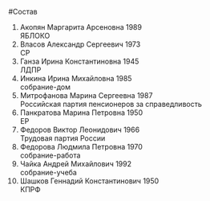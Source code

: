 #Состав
1. Акопян Маргарита Арсеновна 1989   
    ЯБЛОКО
2. Власов Александр Сергеевич 1973   
    СР
3. Ганза Ирина Константиновна 1945   
    ЛДПР
4. Инкина Ирина Михайловна 1985   
    собрание-дом
5. Митрофанова Марина Сергеевна 1987   
    Российская партия пенсионеров за справедливость
6. Панкратова Марина Петровна 1950   
    ЕР
7. Федоров Виктор Леонидович 1966   
    Трудовая партия России
8. Федорова Людмила Петровна 1970   
    собрание-работа
9. Чайка Андрей Михайлович 1992   
    собрание-учеба
10. Шашков Геннадий Константинович 1950   
    КПРФ

